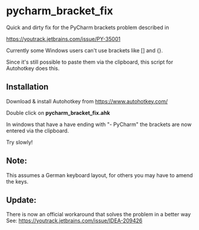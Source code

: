 # pycharm_bracket_fix
Quick and dirty fix for the PyCharm brackets problem 
described in 

https://youtrack.jetbrains.com/issue/PY-35001

Currently some Windows users can't use brackets like [] and {}.

Since it's still possible to paste them via the clipboard,
this script for Autohotkey does this.

## Installation

Download & install Autohotkey from 
https://www.autohotkey.com/

Double click on **pycharm_bracket_fix.ahk**

In windows that have a have ending with "- PyCharm" the brackets are now entered via the clipboard.

Try slowly!


## Note: 
This assumes a German keyboard layout, for others you may have to amend the keys.

## Update:

There is now an official workaround that solves the problem in a better way
See: https://youtrack.jetbrains.com/issue/IDEA-209426
